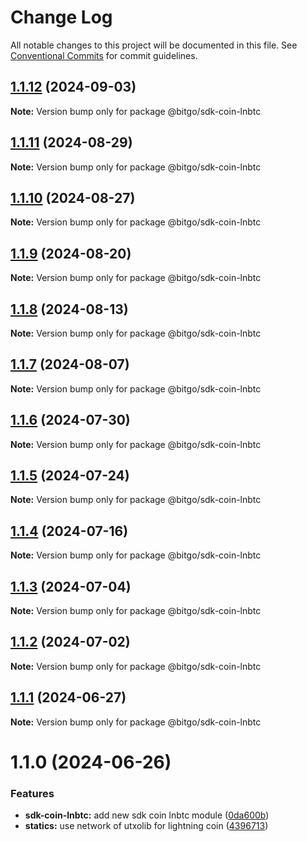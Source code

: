 # Change Log

All notable changes to this project will be documented in this file.
See [Conventional Commits](https://conventionalcommits.org) for commit guidelines.

## [1.1.12](https://github.com/BitGo/BitGoJS/compare/@bitgo/sdk-coin-lnbtc@1.1.11...@bitgo/sdk-coin-lnbtc@1.1.12) (2024-09-03)

**Note:** Version bump only for package @bitgo/sdk-coin-lnbtc

## [1.1.11](https://github.com/BitGo/BitGoJS/compare/@bitgo/sdk-coin-lnbtc@1.1.10...@bitgo/sdk-coin-lnbtc@1.1.11) (2024-08-29)

**Note:** Version bump only for package @bitgo/sdk-coin-lnbtc

## [1.1.10](https://github.com/BitGo/BitGoJS/compare/@bitgo/sdk-coin-lnbtc@1.1.9...@bitgo/sdk-coin-lnbtc@1.1.10) (2024-08-27)

**Note:** Version bump only for package @bitgo/sdk-coin-lnbtc

## [1.1.9](https://github.com/BitGo/BitGoJS/compare/@bitgo/sdk-coin-lnbtc@1.1.7...@bitgo/sdk-coin-lnbtc@1.1.9) (2024-08-20)

**Note:** Version bump only for package @bitgo/sdk-coin-lnbtc

## [1.1.8](https://github.com/BitGo/BitGoJS/compare/@bitgo/sdk-coin-lnbtc@1.1.7...@bitgo/sdk-coin-lnbtc@1.1.8) (2024-08-13)

**Note:** Version bump only for package @bitgo/sdk-coin-lnbtc

## [1.1.7](https://github.com/BitGo/BitGoJS/compare/@bitgo/sdk-coin-lnbtc@1.1.6...@bitgo/sdk-coin-lnbtc@1.1.7) (2024-08-07)

**Note:** Version bump only for package @bitgo/sdk-coin-lnbtc

## [1.1.6](https://github.com/BitGo/BitGoJS/compare/@bitgo/sdk-coin-lnbtc@1.1.5...@bitgo/sdk-coin-lnbtc@1.1.6) (2024-07-30)

**Note:** Version bump only for package @bitgo/sdk-coin-lnbtc

## [1.1.5](https://github.com/BitGo/BitGoJS/compare/@bitgo/sdk-coin-lnbtc@1.1.4...@bitgo/sdk-coin-lnbtc@1.1.5) (2024-07-24)

**Note:** Version bump only for package @bitgo/sdk-coin-lnbtc

## [1.1.4](https://github.com/BitGo/BitGoJS/compare/@bitgo/sdk-coin-lnbtc@1.1.3...@bitgo/sdk-coin-lnbtc@1.1.4) (2024-07-16)

**Note:** Version bump only for package @bitgo/sdk-coin-lnbtc

## [1.1.3](https://github.com/BitGo/BitGoJS/compare/@bitgo/sdk-coin-lnbtc@1.1.2...@bitgo/sdk-coin-lnbtc@1.1.3) (2024-07-04)

**Note:** Version bump only for package @bitgo/sdk-coin-lnbtc

## [1.1.2](https://github.com/BitGo/BitGoJS/compare/@bitgo/sdk-coin-lnbtc@1.1.1...@bitgo/sdk-coin-lnbtc@1.1.2) (2024-07-02)

**Note:** Version bump only for package @bitgo/sdk-coin-lnbtc

## [1.1.1](https://github.com/BitGo/BitGoJS/compare/@bitgo/sdk-coin-lnbtc@1.1.0...@bitgo/sdk-coin-lnbtc@1.1.1) (2024-06-27)

**Note:** Version bump only for package @bitgo/sdk-coin-lnbtc

# 1.1.0 (2024-06-26)

### Features

- **sdk-coin-lnbtc:** add new sdk coin lnbtc module ([0da600b](https://github.com/BitGo/BitGoJS/commit/0da600b44f258149d186ba3500a8359ca79b5444))
- **statics:** use network of utxolib for lightning coin ([4396713](https://github.com/BitGo/BitGoJS/commit/4396713d425af18d43c20550f07e04509ffa7883))
